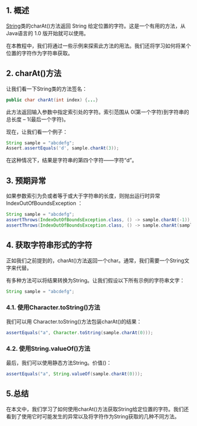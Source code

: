 ## 1. 概述

[String](https://www.baeldung.com/java-string)类的charAt()方法返回 String 给定位置的字符。这是一个有用的方法，从Java语言的 1.0 版开始就可以使用。

在本教程中，我们将通过一些示例来探索此方法的用法。我们还将学习如何将某个位置的字符作为字符串获取。

## 2. charAt()方法

让我们看一下String类的方法签名：

```java
public char charAt(int index) {...}
```

此方法返回输入参数中指定索引处的字符。索引范围从 0(第一个字符)到字符串的总长度 – 1(最后一个字符)。

现在，让我们看一个例子：

```java
String sample = "abcdefg";
Assert.assertEquals('d', sample.charAt(3));

```

在这种情况下，结果是字符串的第四个字符——字符“d”。

## 3. 预期异常

如果参数索引为负或者等于或大于字符串的长度，则抛出运行时异常IndexOutOfBoundsException ：

```java
String sample = "abcdefg";
assertThrows(IndexOutOfBoundsException.class, () -> sample.charAt(-1));
assertThrows(IndexOutOfBoundsException.class, () -> sample.charAt(sample.length()));

```

## 4. 获取字符串形式的字符

正如我们之前提到的，charAt()方法返回一个char。通常，我们需要一个String文字来代替。

有多种方法可以将结果转换为String。让我们假设以下所有示例的字符串文字：

```java
String sample = "abcdefg";
```

### 4.1. 使用Character.toString()方法 

我们可以用 Character.toString()方法包装charAt()的结果：

```java
assertEquals("a", Character.toString(sample.charAt(0)));

```

### 4.2. 使用String.valueOf()方法 

最后，我们可以使用静态方法String。价值()：

```java
assertEquals("a", String.valueOf(sample.charAt(0)));

```

## 5.总结

在本文中，我们学习了如何使用charAt()方法获取String给定位置的字符。我们还看到了使用它时可能发生的异常以及将字符作为String获取的几种不同方法。